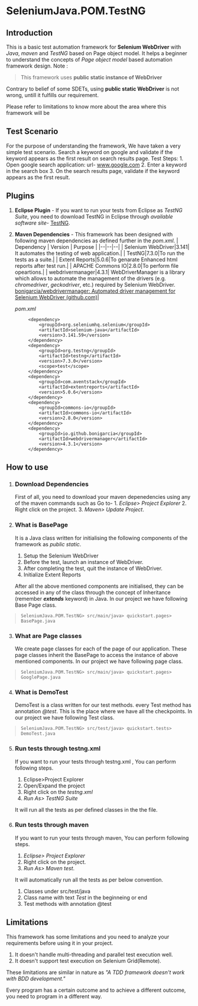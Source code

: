 
# SeleniumJava.POM.TestNG
## Introduction
This is a basic test automation framework for **Selenium WebDriver** with *Java*, *maven* and *TestNG* based on Page object model. 
It helps a beginner to understand the concepts of *Page object model* based automation framework design. 
Note :

> This framework uses **public static instance of WebDriver**


Contrary to belief of some SDETs,  using **public static WebDriver** is not wrong, untill it fulfills our requirement.


Please refer to limitations to know more about the area where this framework will be 

## Test Scenario
For the purpose of understanding the framework, We have taken a very simple test scenario.
	Search a keyword on google and validate if the keyword appears as the first result on search results page.
	Test Steps:
	1. Open google search application: url- www.google.com
	2. Enter a keyword in the search box
	3. On the search results page, validate if the keyword appears as the first result.
## Plugins

 1. **Eclipse Plugin** - If you want to run your tests from Eclipse as *TestNG Suite*, you need to download TestNG in Eclipse through *available software site*-  [TestNG](https://dl.bintray.com/testng-team/testng-eclipse-release/).

2. **Maven Dependencies** - This framework has been designed with following maven dependencies as defined further in the *pom.xml*.
	| Dependency | Version | Purpose |
	|--|--|--|
	| Selenium WebDriver|3.141| It automates the testing of web application.|
	| TestNG|7.3.0|To run the tests as a suite.|
	| Extent Reports|5.0.6|To genarate Enhanced html reports after test run.|
	| APACHE Commons IO|2.8.0|To perform file opeartions.|
	| webdrivermanager|4.3.1| WebDriverManager is a library which allows to automate the management of the drivers (e.g. _chromedriver_, _geckodriver_, etc.) required by Selenium WebDriver. [bonigarcia/webdrivermanager: Automated driver management for Selenium WebDriver (github.com)](https://github.com/bonigarcia/webdrivermanager#basic-usage)|


	*pom.xml*

			<dependency>
				<groupId>org.seleniumhq.selenium</groupId>
				<artifactId>selenium-java</artifactId>
				<version>3.141.59</version>
			</dependency>
			<dependency>
				<groupId>org.testng</groupId>
				<artifactId>testng</artifactId>
				<version>7.3.0</version>
				<scope>test</scope>
			</dependency>
			<dependency>
				<groupId>com.aventstack</groupId>
				<artifactId>extentreports</artifactId>
				<version>5.0.6</version>
			</dependency>
			<dependency>
				<groupId>commons-io</groupId>
				<artifactId>commons-io</artifactId>
				<version>2.8.0</version>
			</dependency>
			<dependency>
			    <groupId>io.github.bonigarcia</groupId>
			    <artifactId>webdrivermanager</artifactId>
			    <version>4.3.1</version>	    
			</dependency>

## How to use

 1. ### Download Dependencies


	First of all, you need to download your maven depenedencies using any of the maven commands such as 
	Go to-
		 1. *Eclipse> Project Explorer*
		 2. Right click on the project.
		 3. *Maven> Update Project*.
 

 2. ### What is BasePage
	It is a Java class written for initialising the following components of the framework as *public static*.

	 1. Setup the Selenium WebDriver
	 2. Before the test, launch an instance of WebDriver.
	 3. After completing the test, quit the instance of WebDriver.
	 4. Initialize Extent Reports

	After all the above mentioned components are initialised, they can be accessed in any of the class through the concept of Inheritance (remember ***extends*** keyword) in Java. In our project we have following Base Page class.
	

> `SeleniumJava.POM.TestNG> src/main/java> quickstart.pages> BasePage.java`

3. ### What are Page classes
	We create page classes for each of the page of our application. These page classes inherit the BasePage to access the instance of above mentioned components. In our project we have following page class.
	

> `SeleniumJava.POM.TestNG> src/main/java> quickstart.pages> GooglePage.java`

4. ### What is DemoTest
	 DemoTest is a class written for our test methods. every Test method has annotation *@test*. This is the place where we have all the checkpoints.
	 In our project we have following Test class.
	

> `SeleniumJava.POM.TestNG> src/test/java> quickstart.tests> DemoTest.java`

 5. ### Run tests through testng.xml
	 If you want to run your tests through testng.xml , You can perform following steps.

		

	 1. Eclipse>Project Explorer
	 2. Open/Expand the project
	 3. Right click on the *testng.xml*
	 4. *Run As> TestNG Suite*

	It will run all the tests as per defined classes in the the file.
	 
 6. ### Run tests through maven
	 If you want to run your tests through maven, You can perform following steps.
	1. *Eclipse> Project Explorer*
	2. Right click on the project.
	3. *Run As> Maven test*.

			 
	It will automatically run all the tests as per below convention.
	
	 1. Classes under src/test/java
	 2. Class name with text *Test* in the beginneing or end
	 3. Test methods with annotation @test



## Limitations
This framework has some limitations and you need to analyze your requirements before using it in your project. 

 1. It doesn't handle multi-threading and parallel test execution well.
 2. It doesn't support test execution on Selenium Grid(Remote).
 

These limitations are similar in nature as *"A TDD framework doesn't work with BDD development."* 

Every program has a certain outcome and to achieve a different outcome, you need to program in a different way.
